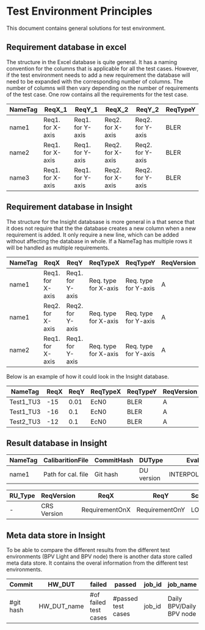Test Environment Principles
===========================

This document contains general solutions for test environment.

Requirement database in excel
-----------------------------
The structure in the Excel database is quite general. It has a naming convention for the columns that
is applicable for all the test cases. However, if the test environment needs to add a new requirement the database
will need to be expanded with the corresponding number of columns. The number of columns will then vary depending on the 
number of requirements of the test case.
One row contains all the requirements for the test case.


| NameTag  | ReqX_1            | ReqY_1           | ReqX_2           | ReqY_2           | ReqTypeY|
|----------|-------------------|------------------|------------------|------------------|---------|
| name1    | Req1. for X-axis  | Req1. for Y-axis | Req2. for X-axis | Req2. for Y-axis | BLER    |
| name2    | Req1. for X-axis  | Req1. for Y-axis | Req2. for X-axis | Req2. for Y-axis | BLER    |
| name3    | Req1. for X-axis  | Req1. for Y-axis | Req2. for X-axis | Req2. for Y-axis | BLER    |

Requirement database in Insight
-------------------------------

The structure for the Insight databsase is more general in a that sence that it does not require that the 
the database creates a new column when a new requirement is added. It only require a new line, which can be added
without affecting the database in whole. If a NameTag has multiple rows it will be handled as multiple requirements.


| NameTag  | ReqX              | ReqY             | ReqTypeX             | ReqTypeY             | ReqVersion|
|----------|-------------------|------------------|----------------------|----------------------|-----------|
| name1    | Req1. for X-axis  | Req1. for Y-axis | Req. type for X-axis | Req. type for Y-axis | A         |
| name1    | Req2. for X-axis  | Req2. for Y-axis | Req. type for X-axis | Req. type for Y-axis | A         |
| name2    | Req1. for X-axis  | Req1. for Y-axis | Req. type for X-axis | Req. type for Y-axis | A         |

Below is an example of how it could look in the Insight database.

| NameTag    | ReqX | ReqY | ReqTypeX | ReqTypeY | ReqVersion |
|------------|------| -----|----------|----------|------------|
| Test1_TU3  | -15  | 0.01 | EcN0     | BLER     | A          |
| Test1_TU3  | -16  | 0.1  | EcN0     | BLER     | A          |
| Test2_TU3  | -12  | 0.1  | EcN0     | BLER     | A          |

Result database in Insight
--------------------------

| NameTag  | CalibaritionFile   | CommitHash | DUType      | Evaluate         | FinalVerdigt           | InstrumentInformation | JobId   | MeasId | MeasTime       | MeasTypeX | MeasTypeY | MeasValueX | MeasValueY | 
|----------|--------------------|------------|-------------|------------------|------------------------|-----------------------|---------|--------|----------------|-----------|-----------|------------|------------|
| name1    | Path for cal. file | Git hash   | DU version  | INTERPOLATE/MEAS | PASS/FAIL/INCONCLUSIVE | All HW info           | JobId # | 1-5    | Time/measPoint | EcN0/EbN0 | BLER/BER  | Value      | Value      |


| RU_Type | ReqVersion  | ReqX           | ReqY           | ScaleTypeY | SetValueX  | TestCaseParametersInfo | TestCaseStatus | Tester | UP        |
|---------|-------------|----------------|----------------|------------|------------|------------------------|----------------|--------|-----------|
| -       | CRS Version | RequirementOnX | RequirementOnY | LOG/LIN    | MeasValueX | TestSuite              | PASS/FAIL/NA   | Signum | UPVersion |


Meta data store in Insight
--------------------------

To be able to compare the different results from the different test environments (BPV Light and BPV node) there is another data store called
meta data store. It contains the overal information from the different test environments. 

| Commit     | HW_DUT       | failed                | passed             |job_id  | job_name                 | job_status          | test_env          | total              | UP/SW_DUT |
|------------|--------------|-----------------------|--------------------|--------|--------------------------|---------------------|-------------------|--------------------|-----------|
| #git hash  | HW_DUT_name  | #of failed test cases | #passed test cases | job_id | Daily BPV/Daily BPV node | error/failed/passed | TestEnv1/TestEnv2 | totalNumberOfTests | CXP-nr    |


